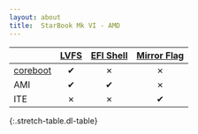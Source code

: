 ```yaml
---
layout: about
title:  StarBook Mk VI - AMD
---
```


|                               | [LVFS]              | [EFI Shell]         | [Mirror Flag]       |
|:------------------------------|:-------------------:|:-------------------:|:-------------------:|
| [coreboot]                    | &#x2714;            | &#x2717;            | &#x2717;            |
| AMI                           | &#x2714;            | &#x2714;            | &#x2717;            |
| ITE                           | &#x2717;            | &#x2717;            | &#x2714;            |
{:.stretch-table.dl-table}

[LVFS]: ../methods/lvfs.md
[EFI Shell]: ../methods/efi_shell.md
[Mirror Flag]: ../methods/mirror_flag.md
[coreboot]: https://github.com/coreboot/coreboot
